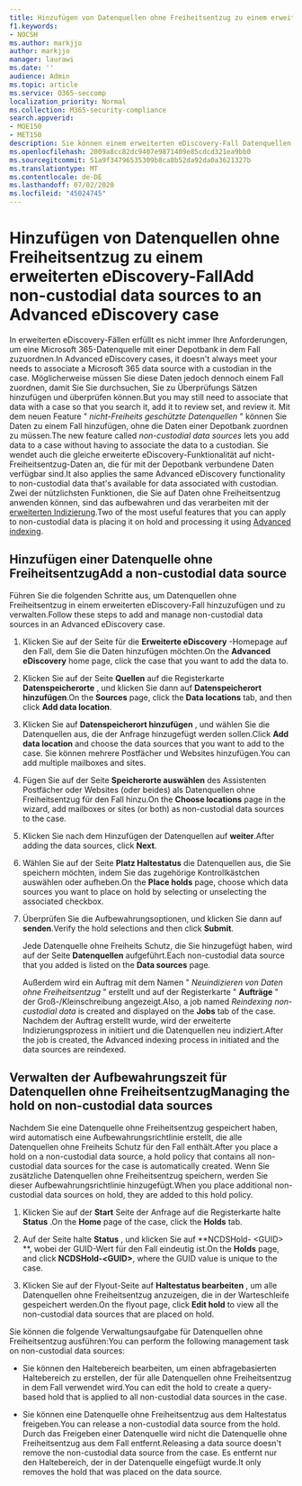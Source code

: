 ```yaml
---
title: Hinzufügen von Datenquellen ohne Freiheitsentzug zu einem erweiterten eDiscovery-Fall
f1.keywords:
- NOCSH
ms.author: markjjo
author: markjjo
manager: laurawi
ms.date: ''
audience: Admin
ms.topic: article
ms.service: O365-seccomp
localization_priority: Normal
ms.collection: M365-security-compliance
search.appverid:
- MOE150
- MET150
description: Sie können einem erweiterten eDiscovery-Fall Datenquellen ohne Freiheitsentzug hinzufügen und die Datenquelle aufbewahren. Datenquellen ohne Freiheitsentzug werden neu indiziert, sodass alle Inhalte, die als teilweise indiziert betrachtet wurden, neu verarbeitet werden, damit Sie vollständig und schnell durchsuchbar sind.
ms.openlocfilehash: 2009a8cc82dc9407e9871409e85cdcd321ea9bb0
ms.sourcegitcommit: 51a9f34796535309b8ca8b52da92da0a3621327b
ms.translationtype: MT
ms.contentlocale: de-DE
ms.lasthandoff: 07/02/2020
ms.locfileid: "45024745"
---
```

# <a name="add-non-custodial-data-sources-to-an-advanced-ediscovery-case"></a><span data-ttu-id="569d7-104">Hinzufügen von Datenquellen ohne Freiheitsentzug zu einem erweiterten eDiscovery-Fall</span><span class="sxs-lookup"><span data-stu-id="569d7-104">Add non-custodial data sources to an Advanced eDiscovery case</span></span>

<span data-ttu-id="569d7-105">In erweiterten eDiscovery-Fällen erfüllt es nicht immer Ihre Anforderungen, um eine Microsoft 365-Datenquelle mit einer Depotbank in dem Fall zuzuordnen.</span><span class="sxs-lookup"><span data-stu-id="569d7-105">In Advanced eDiscovery cases, it doesn't always meet your needs to associate a Microsoft 365 data source with a custodian in the case.</span></span> <span data-ttu-id="569d7-106">Möglicherweise müssen Sie diese Daten jedoch dennoch einem Fall zuordnen, damit Sie Sie durchsuchen, Sie zu Überprüfungs Sätzen hinzufügen und überprüfen können.</span><span class="sxs-lookup"><span data-stu-id="569d7-106">But you may still need to associate that data with a case so that you search it, add it to review set, and review it.</span></span> <span data-ttu-id="569d7-107">Mit dem neuen Feature " *nicht-Freiheits geschützte Datenquellen* " können Sie Daten zu einem Fall hinzufügen, ohne die Daten einer Depotbank zuordnen zu müssen.</span><span class="sxs-lookup"><span data-stu-id="569d7-107">The new feature called *non-custodial data sources* lets you add data to a case without having to associate the data to a custodian.</span></span> <span data-ttu-id="569d7-108">Sie wendet auch die gleiche erweiterte eDiscovery-Funktionalität auf nicht-Freiheitsentzug-Daten an, die für mit der Depotbank verbundene Daten verfügbar sind.</span><span class="sxs-lookup"><span data-stu-id="569d7-108">It also applies the same Advanced eDiscovery functionality to non-custodial data that's available for data associated with custodian.</span></span> <span data-ttu-id="569d7-109">Zwei der nützlichsten Funktionen, die Sie auf Daten ohne Freiheitsentzug anwenden können, sind das aufbewahren und das verarbeiten mit der [erweiterten Indizierung](indexing-custodian-data.md).</span><span class="sxs-lookup"><span data-stu-id="569d7-109">Two of the most useful features that you can apply to non-custodial data is placing it on hold and processing it using [Advanced indexing](indexing-custodian-data.md).</span></span>

## <a name="add-a-non-custodial-data-source"></a><span data-ttu-id="569d7-110">Hinzufügen einer Datenquelle ohne Freiheitsentzug</span><span class="sxs-lookup"><span data-stu-id="569d7-110">Add a non-custodial data source</span></span>

<span data-ttu-id="569d7-111">Führen Sie die folgenden Schritte aus, um Datenquellen ohne Freiheitsentzug in einem erweiterten eDiscovery-Fall hinzuzufügen und zu verwalten.</span><span class="sxs-lookup"><span data-stu-id="569d7-111">Follow these steps to add and manage non-custodial data sources in an Advanced eDiscovery case.</span></span>

1. <span data-ttu-id="569d7-112">Klicken Sie auf der Seite für die **Erweiterte eDiscovery** -Homepage auf den Fall, dem Sie die Daten hinzufügen möchten.</span><span class="sxs-lookup"><span data-stu-id="569d7-112">On the **Advanced eDiscovery** home page, click the case that you want to add the data to.</span></span>

2. <span data-ttu-id="569d7-113">Klicken Sie auf der Seite **Quellen** auf die Registerkarte **Datenspeicherorte** , und klicken Sie dann auf **Datenspeicherort hinzufügen**.</span><span class="sxs-lookup"><span data-stu-id="569d7-113">On the **Sources** page, click the **Data locations** tab, and then click **Add data location**.</span></span>

3. <span data-ttu-id="569d7-114">Klicken Sie auf **Datenspeicherort hinzufügen** , und wählen Sie die Datenquellen aus, die der Anfrage hinzugefügt werden sollen.</span><span class="sxs-lookup"><span data-stu-id="569d7-114">Click **Add data location** and choose the data sources that you want to add to the case.</span></span> <span data-ttu-id="569d7-115">Sie können mehrere Postfächer und Websites hinzufügen.</span><span class="sxs-lookup"><span data-stu-id="569d7-115">You can add multiple mailboxes and sites.</span></span>

4. <span data-ttu-id="569d7-116">Fügen Sie auf der Seite **Speicherorte auswählen** des Assistenten Postfächer oder Websites (oder beides) als Datenquellen ohne Freiheitsentzug für den Fall hinzu.</span><span class="sxs-lookup"><span data-stu-id="569d7-116">On the **Choose locations** page in the wizard, add mailboxes or sites (or both) as non-custodial data sources to the case.</span></span>

5. <span data-ttu-id="569d7-117">Klicken Sie nach dem Hinzufügen der Datenquellen auf **weiter**.</span><span class="sxs-lookup"><span data-stu-id="569d7-117">After adding the data sources, click **Next**.</span></span>

6. <span data-ttu-id="569d7-118">Wählen Sie auf der Seite **Platz Haltestatus** die Datenquellen aus, die Sie speichern möchten, indem Sie das zugehörige Kontrollkästchen auswählen oder aufheben.</span><span class="sxs-lookup"><span data-stu-id="569d7-118">On the **Place holds** page, choose which data sources you want to place on hold by selecting or unselecting the associated checkbox.</span></span>

7. <span data-ttu-id="569d7-119">Überprüfen Sie die Aufbewahrungsoptionen, und klicken Sie dann auf **senden**.</span><span class="sxs-lookup"><span data-stu-id="569d7-119">Verify the hold selections and then click **Submit**.</span></span>

   <span data-ttu-id="569d7-120">Jede Datenquelle ohne Freiheits Schutz, die Sie hinzugefügt haben, wird auf der Seite **Datenquellen** aufgeführt.</span><span class="sxs-lookup"><span data-stu-id="569d7-120">Each non-custodial data source that you added is listed on the **Data sources** page.</span></span>

   <span data-ttu-id="569d7-121">Außerdem wird ein Auftrag mit dem Namen " *Neuindizieren von Daten ohne Freiheitsentzug* " erstellt und auf der Registerkarte " **Aufträge** " der Groß-/Kleinschreibung angezeigt.</span><span class="sxs-lookup"><span data-stu-id="569d7-121">Also, a job named *Reindexing non-custodial data* is created and displayed on the **Jobs** tab of the case.</span></span> <span data-ttu-id="569d7-122">Nachdem der Auftrag erstellt wurde, wird der erweiterte Indizierungsprozess in initiiert und die Datenquellen neu indiziert.</span><span class="sxs-lookup"><span data-stu-id="569d7-122">After the job is created, the Advanced indexing process in initiated and the data sources are reindexed.</span></span>

## <a name="managing-the-hold-on-non-custodial-data-sources"></a><span data-ttu-id="569d7-123">Verwalten der Aufbewahrungszeit für Datenquellen ohne Freiheitsentzug</span><span class="sxs-lookup"><span data-stu-id="569d7-123">Managing the hold on non-custodial data sources</span></span>

<span data-ttu-id="569d7-124">Nachdem Sie eine Datenquelle ohne Freiheitsentzug gespeichert haben, wird automatisch eine Aufbewahrungsrichtlinie erstellt, die alle Datenquellen ohne Freiheits Schutz für den Fall enthält.</span><span class="sxs-lookup"><span data-stu-id="569d7-124">After you place a hold on a non-custodial data source, a hold policy that contains all non-custodial data sources for the case is automatically created.</span></span> <span data-ttu-id="569d7-125">Wenn Sie zusätzliche Datenquellen ohne Freiheitsentzug speichern, werden Sie dieser Aufbewahrungsrichtlinie hinzugefügt.</span><span class="sxs-lookup"><span data-stu-id="569d7-125">When you place additional non-custodial data sources on hold, they are added to this hold policy.</span></span>

1. <span data-ttu-id="569d7-126">Klicken Sie auf der **Start** Seite der Anfrage auf die Registerkarte halte **Status** .</span><span class="sxs-lookup"><span data-stu-id="569d7-126">On the **Home** page of the case, click the **Holds** tab.</span></span>

2. <span data-ttu-id="569d7-127">Auf der Seite halte **Status** , und klicken Sie auf \*\*NCDSHold- \<GUID\> \*\*, wobei der GUID-Wert für den Fall eindeutig ist.</span><span class="sxs-lookup"><span data-stu-id="569d7-127">On the **Holds** page, and click **NCDSHold-\<GUID\>**, where the GUID value is unique to the case.</span></span>

3. <span data-ttu-id="569d7-128">Klicken Sie auf der Flyout-Seite auf **Haltestatus bearbeiten** , um alle Datenquellen ohne Freiheitsentzug anzuzeigen, die in der Warteschleife gespeichert werden.</span><span class="sxs-lookup"><span data-stu-id="569d7-128">On the flyout page, click **Edit hold** to view all the non-custodial data sources that are placed on hold.</span></span>

<span data-ttu-id="569d7-129">Sie können die folgende Verwaltungsaufgabe für Datenquellen ohne Freiheitsentzug ausführen:</span><span class="sxs-lookup"><span data-stu-id="569d7-129">You can perform the following management task on non-custodial data sources:</span></span>

- <span data-ttu-id="569d7-130">Sie können den Haltebereich bearbeiten, um einen abfragebasierten Haltebereich zu erstellen, der für alle Datenquellen ohne Freiheitsentzug in dem Fall verwendet wird.</span><span class="sxs-lookup"><span data-stu-id="569d7-130">You can edit the hold to create a query-based hold that is applied to all non-custodial data sources in the case.</span></span>

- <span data-ttu-id="569d7-131">Sie können eine Datenquelle ohne Freiheitsentzug aus dem Haltestatus freigeben.</span><span class="sxs-lookup"><span data-stu-id="569d7-131">You can release a non-custodial data source from the hold.</span></span> <span data-ttu-id="569d7-132">Durch das Freigeben einer Datenquelle wird nicht die Datenquelle ohne Freiheitsentzug aus dem Fall entfernt.</span><span class="sxs-lookup"><span data-stu-id="569d7-132">Releasing a data source doesn't remove the non-custodial data source from the case.</span></span> <span data-ttu-id="569d7-133">Es entfernt nur den Haltebereich, der in der Datenquelle eingefügt wurde.</span><span class="sxs-lookup"><span data-stu-id="569d7-133">It only removes the hold that was placed on the data source.</span></span>
